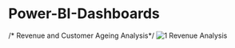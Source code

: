 # Power-BI-Dashboards
/* Revenue and Customer Ageing Analysis*/
![1 Revenue Analysis](https://user-images.githubusercontent.com/85949588/122102916-98f85e80-ce33-11eb-8aee-e60b8334335d.jpg)

